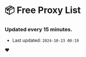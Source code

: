 # :package: Free Proxy List
### Updated every 15 minutes.

- Last updated: `2024-10-23 00:19`

:heart:
